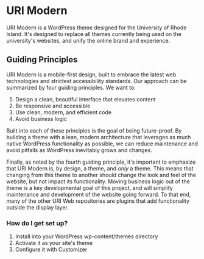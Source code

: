 # URI Modern #

URI Modern is a WordPress theme designed for the University of Rhode Island. It's designed to replace all themes currently being used on the university's websites, and unify the online brand and experience. 

## Guiding Principles ##

URI Modern is a mobile-first design, built to embrace the latest web technologies and strictest accessibility standards. Our approach can be summarized by four guiding principles. We want to:

1. Design a clean, beautiful interface that elevates content
2. Be responsive and accessible
3. Use clean, modern, and efficient code
4. Avoid business logic

Built into each of these principles is the goal of being future-proof.  By building a theme with a lean, modern architecture that leverages as much native WordPress functionality as possible, we can reduce maintenance and avoid pitfalls as WordPress inevitably grows and changes.

Finally, as noted by the fourth guiding principle, it's important to emphasize that URI Modern is, by design, a theme, and *only* a theme.  This means that changing from this theme to another should change the look and feel of the website, but not impact its functionality.  Moving business logic out of the theme is a key developmental goal of this project, and will simplify maintenance and development of the website going forward.  To that end, many of the other URI Web repositories are plugins that add functionality outside the display layer.

### How do I get set up? ###

1. Install into your WordPress wp-content/themes directory
2. Activate it as your site's theme
3. Configure it with Customizer